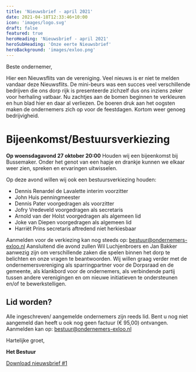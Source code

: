 ```yaml
---
title: 'Nieuwsbrief - april 2021'
date: 2021-04-18T12:33:46+10:00
icon: 'images/logo.svg'
draft: false
featured: true
heroHeading: 'Nieuwsbrief - april 2021'
heroSubHeading: 'Onze eerte Nieuwsbrief'
heroBackground: 'images/exloo.png'
---
```


Beste ondernemer,

Hier een Nieuwsflits van de vereniging. Veel nieuws is er niet te melden vandaar deze Nieuwsflits. De mini-beurs was een succes veel verschillende bedrijven die ons dorp rijk is presenteerde zichzelf dus ons inziens zeker voor herhaling vatbaar. Nu zachtjes aan de bomen beginnen te verkleuren en hun blad hier en daar al verliezen. De boeren druk aan het oogsten maken de ondernemers zich op voor de feestdagen. Kortom weer genoeg bedrijvigheid.

# Bijeenkomst/Bestuursverkiezing
**Op woensdagavond 27 oktober 20:00**
Houden wij een bijeenkomst bij Bussemaker.
Onder het genot van een hapje en drankje kunnen we elkaar weer zien, spreken en ervaringen uitwisselen.

Op deze avond willen wij ook een bestuursverkiezing houden:
- Dennis Renardel de Lavalette interim
voorzitter
- John Huis penningmeester
- Dennis Pater voorgedragen als voorzitter
- Jofry Vredeveld voorgedragen als secretaris
- Arnold van der Holst voorgedragen als algemeen lid
- Joke van Diepen voorgedragen als algemeen lid
- Harriët Prins secretaris aftredend niet herkiesbaar

Aanmelden voor de verkiezing kan nog steeds op: bestuur@ondernemers-exloo.nl
Aansluitend die avond zullen Wil Luchjenbroers en Jan Bakker aanwezig zijn om verschillende zaken die spelen binnen het dorp te belichten en onze vragen te beantwoorden.
Wij willen graag verder met de ondernemersvereniging als sparringpartner voor de Dorpsraad en de gemeente, als klankbord voor de ondernemers, als verbindende partij tussen andere verenigingen en om nieuwe initiatieven te ondersteunen en/of te bewerkstelligen.

## Lid worden?
Alle ingeschreven/ aangemelde ondernemers zijn
reeds lid. Bent u nog niet aangemeld dan heeft u ook
nog geen factuur (€ 95,00) ontvangen.
Aanmelden kan op: bestuur@ondernemers-exloo.nl

Hartelijke groet,


**Het Bestuur**

[Download nieuwsbrief #1](../../documenten/nieuwsbrieven/Nieuwsbrief_01.pdf)
